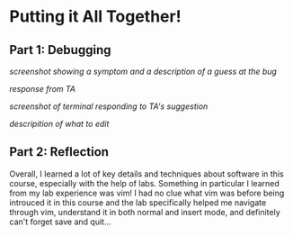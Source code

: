 # Putting it All Together!
## Part 1: Debugging
*screenshot showing a symptom and a description of a guess at the bug*

*response from TA*

*screenshot of terminal responding to TA's suggestion*

*descripition of what to edit*

## Part 2: Reflection
Overall, I learned a lot of key details and techniques about software in this course, especially with the help of labs. Something in particular I learned from my lab experience was vim! I had no clue what vim was before being introuced it in this course and the lab specifically helped me navigate through vim, understand it in both normal and insert mode, and definitely can't forget save and quit...
